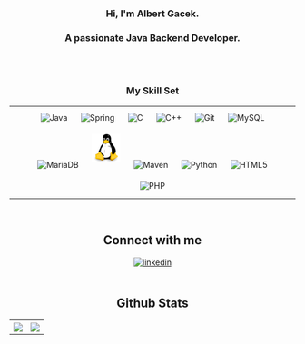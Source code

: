 <div align="center">

  
### <div align="center">Hi, I'm Albert Gacek.</div>
### <div align="center">A passionate Java Backend Developer.</div>
<br/><br/>

<h3 align="center">My Skill Set</h3>
<table><tr><td valign="top" width="100%">
<div align="center"> 
<img style="margin: 10px" src="https://profilinator.rishav.dev/skills-assets/java-original-wordmark.svg" alt="Java" height="50" /> 
<img style="margin: 10px" src="https://miro.medium.com/max/500/1*AbiX4LwtSNozoyfypcKvEg.png" alt="Spring" height="50" /> 
<img style="margin: 10px" src="https://profilinator.rishav.dev/skills-assets/c-original.svg" alt="C" height="50" />  
<img style="margin: 10px" src="https://profilinator.rishav.dev/skills-assets/cplusplus-original.svg" alt="C++" height="50" />  
<img style="margin: 10px" src="https://www.vectorlogo.zone/logos/git-scm/git-scm-icon.svg" alt="Git" height="50" />  
<img style="margin: 10px" src="https://profilinator.rishav.dev/skills-assets/mysql-original-wordmark.svg" alt="MySQL" height="50" /> 
<img style="margin: 10px" src="https://www.vectorlogo.zone/logos/mariadb/mariadb-icon.svg" alt="MariaDB" height="50" />  
<img style="margin: 10px" src="https://raw.githubusercontent.com/devicons/devicon/master/icons/linux/linux-original.svg" alt="linux" height="50" />  
<img style="margin: 10px" src="https://cdn.icon-icons.com/icons2/2107/PNG/512/file_type_maven_icon_130397.png" alt="Maven" height="50" />  
<img style="margin: 10px" src="https://profilinator.rishav.dev/skills-assets/python-original.svg" alt="Python" height="50" />  
<img style="margin: 10px" src="https://profilinator.rishav.dev/skills-assets/html5-original-wordmark.svg" alt="HTML5" height="50" />  
<img style="margin: 10px" src="https://profilinator.rishav.dev/skills-assets/php-original.svg" alt="PHP" height="50" />  
</div>
</td></tr></table>  
<br/>


## Connect with me
<div align="center">
<a href="https://www.linkedin.com/in/albert-gacek/" target="_blank">
<img src=https://img.shields.io/badge/linkedin-%231E77B5.svg?&style=for-the-badge&logo=linkedin&logoColor=white alt=linkedin style="margin-bottom: 5px;" />
</a>
<br/><br/>


## Github Stats
<table><tr>
  <td valign="top" width="50%">
  <div align="center"><img src="https://github-readme-stats.vercel.app/api?username=1godless5&show_icons=true&locale=en"align="center" /></div>
  </td>
  <td valign="top" width="50%">
    <div align="center"><img src="https://github-readme-streak-stats.herokuapp.com/?user=1godless5&"align="center" /></div>
  </td>
</tr></table>  
<div/>
